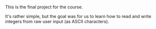 This is the final project for the course.

It's rather simple, but the goal was for us to learn how to read and write integers from raw user input (as ASCII characters).
